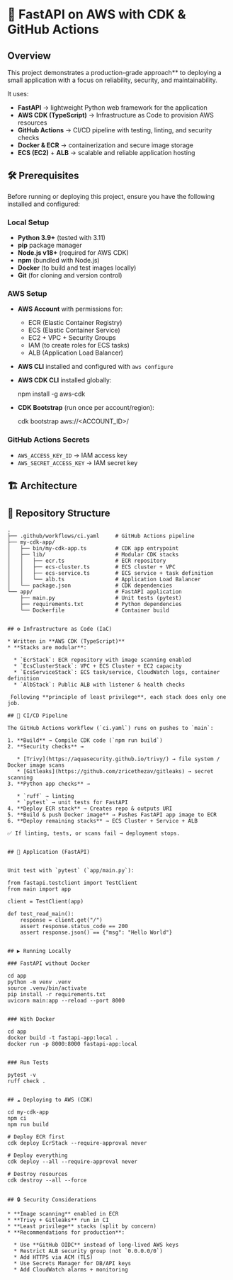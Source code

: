 
# 🚀 FastAPI on AWS with CDK & GitHub Actions

## Overview

This project demonstrates a production-grade approach** to deploying a small application with a focus on reliability, security, and maintainability.

It uses:

* **FastAPI** → lightweight Python web framework for the application
* **AWS CDK (TypeScript)** → Infrastructure as Code to provision AWS resources
* **GitHub Actions** → CI/CD pipeline with testing, linting, and security checks
* **Docker & ECR** → containerization and secure image storage
* **ECS (EC2)** + **ALB** → scalable and reliable application hosting


## 🛠️ Prerequisites

Before running or deploying this project, ensure you have the following installed and configured:

### Local Setup

* **Python 3.9+** (tested with 3.11)
* **pip** package manager
* **Node.js v18+** (required for AWS CDK)
* **npm** (bundled with Node.js)
* **Docker** (to build and test images locally)
* **Git** (for cloning and version control)

### AWS Setup

* **AWS Account** with permissions for:

  * ECR (Elastic Container Registry)
  * ECS (Elastic Container Service)
  * EC2 + VPC + Security Groups
  * IAM (to create roles for ECS tasks)
  * ALB (Application Load Balancer)
* **AWS CLI** installed and configured with `aws configure`
* **AWS CDK CLI** installed globally:


  npm install -g aws-cdk
 
* **CDK Bootstrap** (run once per account/region):

  
  cdk bootstrap aws://<ACCOUNT_ID>/<REGION>


### GitHub Actions Secrets

* `AWS_ACCESS_KEY_ID` → IAM access key
* `AWS_SECRET_ACCESS_KEY` → IAM secret key



## 🏗️ Architecture


## 📂 Repository Structure

```
.
├── .github/workflows/ci.yaml     # GitHub Actions pipeline
├── my-cdk-app/
│   ├── bin/my-cdk-app.ts         # CDK app entrypoint
│   ├── lib/                      # Modular CDK stacks
│   │   ├── ecr.ts                # ECR repository
│   │   ├── ecs-cluster.ts        # ECS cluster + VPC
│   │   ├── ecs-service.ts        # ECS service + task definition
│   │   └── alb.ts                # Application Load Balancer
│   └── package.json              # CDK dependencies
└── app/                          # FastAPI application
    ├── main.py                   # Unit tests (pytest)
    ├── requirements.txt          # Python dependencies
    └── Dockerfile                # Container build


## ⚙️ Infrastructure as Code (IaC)

* Written in **AWS CDK (TypeScript)**
* **Stacks are modular**:

  * `EcrStack`: ECR repository with image scanning enabled
  * `EcsClusterStack`: VPC + ECS Cluster + EC2 capacity
  * `EcsServiceStack`: ECS task/service, CloudWatch logs, container definition
  * `AlbStack`: Public ALB with listener & health checks

 Following **principle of least privilege**, each stack does only one job.

## 🔄 CI/CD Pipeline

The GitHub Actions workflow (`ci.yaml`) runs on pushes to `main`:

1. **Build** → Compile CDK code (`npm run build`)
2. **Security checks** →

   * [Trivy](https://aquasecurity.github.io/trivy/) → file system / Docker image scans
   * [Gitleaks](https://github.com/zricethezav/gitleaks) → secret scanning
3. **Python app checks** →

   * `ruff` → linting
   * `pytest` → unit tests for FastAPI
4. **Deploy ECR stack** → Creates repo & outputs URI
5. **Build & push Docker image** → Pushes FastAPI app image to ECR
6. **Deploy remaining stacks** → ECS Cluster + Service + ALB

✅ If linting, tests, or scans fail → deployment stops.


## 🧪 Application (FastAPI)


Unit test with `pytest` (`app/main.py`):

from fastapi.testclient import TestClient
from main import app

client = TestClient(app)

def test_read_main():
    response = client.get("/")
    assert response.status_code == 200
    assert response.json() == {"msg": "Hello World"}


## ▶️ Running Locally

### FastAPI without Docker

cd app
python -m venv .venv
source .venv/bin/activate
pip install -r requirements.txt
uvicorn main:app --reload --port 8000


### With Docker

cd app
docker build -t fastapi-app:local .
docker run -p 8000:8000 fastapi-app:local


### Run Tests

pytest -v
ruff check .


## ☁️ Deploying to AWS (CDK)

cd my-cdk-app
npm ci
npm run build

# Deploy ECR first
cdk deploy EcrStack --require-approval never

# Deploy everything
cdk deploy --all --require-approval never

# Destroy resources
cdk destroy --all --force


## 🔒 Security Considerations

* **Image scanning** enabled in ECR
* **Trivy + Gitleaks** run in CI
* **Least privilege** stacks (split by concern)
* **Recommendations for production**:

  * Use **GitHub OIDC** instead of long-lived AWS keys
  * Restrict ALB security group (not `0.0.0.0/0`)
  * Add HTTPS via ACM (TLS)
  * Use Secrets Manager for DB/API keys
  * Add CloudWatch alarms + monitoring




